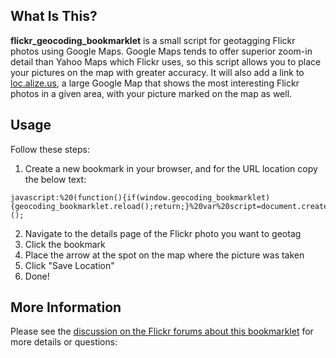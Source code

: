 ## What Is This?
**flickr_geocoding_bookmarklet** is a small script for geotagging Flickr photos using Google Maps.  Google Maps tends to offer superior zoom-in detail than Yahoo Maps which Flickr uses, so this script allows you to place your pictures on the map with greater accuracy.  It will also add a link to [loc.alize.us](https://loc.alize.us), a large Google Map that shows the most interesting Flickr photos in a given area, with your picture marked on the map as well.

## Usage
Follow these steps:

1. Create a new bookmark in your browser, and for the URL location copy the below text:

```
javascript:%20(function(){if(window.geocoding_bookmarklet){geocoding_bookmarklet.reload();return;}%20var%20script=document.createElement("script");script.src="https://cdn.rawgit.com/ubilabs/flickr_geocoding_bookmarklet/master/main.js?"%20+%20Math.random();document.body.appendChild(script);})();
```

2. Navigate to the details page of the Flickr photo you want to geotag
3. Click the bookmark
4. Place the arrow at the spot on the map where the picture was taken
5. Click "Save Location"
6. Done!

## More Information
Please see the [discussion on the Flickr forums about this bookmarklet](https://www.flickr.com/groups/geotagging/discuss/72157594165549916/) for more details or questions:
